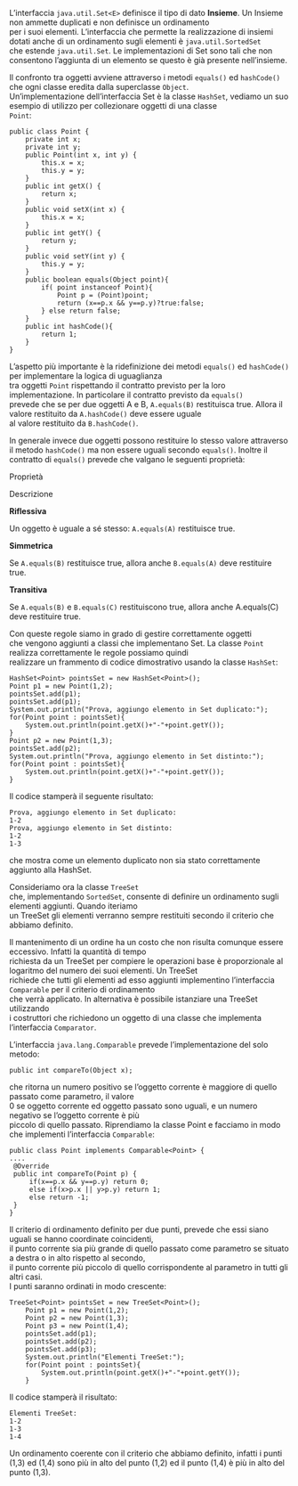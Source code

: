 L’interfaccia `java.util.Set<E>` definisce il tipo di dato **Insieme**. Un Insieme non ammette duplicati e non definisce un ordinamento  
per i suoi elementi. L’interfaccia che permette la realizzazione di insiemi dotati anche di un ordinamento sugli elementi è `java.util.SortedSet`  
che estende `java.util.Set`. Le implementazioni di Set sono tali che non consentono l’aggiunta di un elemento se questo è già presente nell’insieme.

Il confronto tra oggetti avviene attraverso i metodi `equals()` ed `hashCode()` che ogni classe eredita dalla superclasse `Object`.  
Un’implementazione dell’interfaccia Set è la classe `HashSet`, vediamo un suo esempio di utilizzo per collezionare oggetti di una classe  
`Point`:

```
public class Point {
	private int x;
	private int y;
	public Point(int x, int y) {
		this.x = x;
		this.y = y;
	}
	public int getX() {
		return x;
	}
	public void setX(int x) {
		this.x = x;
	}
	public int getY() {
		return y;
	}
	public void setY(int y) {
		this.y = y;
	}	
	public boolean equals(Object point){
		if( point instanceof Point){
			Point p = (Point)point;
			return (x==p.x && y==p.y)?true:false;
		} else return false;
	}
	public int hashCode(){
		return 1;
	}
}
```

L’aspetto più importante è la ridefinizione dei metodi `equals()` ed `hashCode()` per implementare la logica di uguaglianza  
tra oggetti `Point` rispettando il contratto previsto per la loro implementazione. In particolare il contratto previsto da `equals()`  
prevede che se per due oggetti A e B, `A.equals(B)` restituisca true. Allora il valore restituito da `A.hashCode()` deve essere uguale  
al valore restituito da `B.hashCode()`.

In generale invece due oggetti possono restituire lo stesso valore attraverso  
il metodo `hashCode()` ma non essere uguali secondo `equals()`. Inoltre il contratto di `equals()` prevede che valgano le seguenti proprietà:

Proprietà

Descrizione

**Riflessiva**

Un oggetto è uguale a sé stesso: `A.equals(A)` restituisce true.

**Simmetrica**

Se `A.equals(B)` restituisce true, allora anche `B.equals(A)` deve restituire true.

**Transitiva**

Se `A.equals(B)` e `B.equals(C)` restituiscono true, allora anche A.equals(C) deve restituire true.

Con queste regole siamo in grado di gestire correttamente oggetti  
che vengono aggiunti a classi che implementano Set. La classe `Point` realizza correttamente le regole possiamo quindi  
realizzare un frammento di codice dimostrativo usando la classe `HashSet`:

```
HashSet<Point> pointsSet = new HashSet<Point>();
Point p1 = new Point(1,2);
pointsSet.add(p1);
pointsSet.add(p1);
System.out.println("Prova, aggiungo elemento in Set duplicato:");
for(Point point : pointsSet){
	System.out.println(point.getX()+"-"+point.getY());
}
Point p2 = new Point(1,3);
pointsSet.add(p2);
System.out.println("Prova, aggiungo elemento in Set distinto:");
for(Point point : pointsSet){
	System.out.println(point.getX()+"-"+point.getY());
}
```

Il codice stamperà il seguente risultato:

```
Prova, aggiungo elemento in Set duplicato:
1-2
Prova, aggiungo elemento in Set distinto:
1-2
1-3
```

che mostra come un elemento duplicato non sia stato correttamente aggiunto alla HashSet.

Consideriamo ora la classe `TreeSet`  
che, implementando `SortedSet`, consente di definire un ordinamento sugli elementi aggiunti. Quando iteriamo  
un TreeSet gli elementi verranno sempre restituiti secondo il criterio che  
abbiamo definito.

Il mantenimento di un ordine ha un costo che non risulta comunque essere eccessivo. Infatti la quantità di tempo  
richiesta da un TreeSet per compiere le operazioni base è proporzionale al logaritmo del numero dei suoi elementi. Un TreeSet  
richiede che tutti gli elementi ad esso aggiunti implementino l’interfaccia `Comparable` per il criterio di ordinamento  
che verrà applicato. In alternativa è possibile istanziare una TreeSet utilizzando  
i costruttori che richiedono un oggetto di una classe che implementa l’interfaccia `Comparator`.

L’interfaccia `java.lang.Comparable` prevede l’implementazione del solo metodo:

```
public int compareTo(Object x);
```

che ritorna un numero positivo se l’oggetto corrente è maggiore di quello passato come parametro, il valore  
0 se oggetto corrente ed oggetto passato sono uguali, e un numero negativo se l’oggetto corrente è più  
piccolo di quello passato. Riprendiamo la classe Point e facciamo in modo che implementi l’interfaccia `Comparable`:

```
public class Point implements Comparable<Point> {
....
 @Override
 public int compareTo(Point p) {
	 if(x==p.x && y==p.y) return 0;
	 else if(x>p.x || y>p.y) return 1;
	 else return -1;
 }
}
```

Il criterio di ordinamento definito per due punti, prevede che essi siano uguali se hanno coordinate coincidenti,  
il punto corrente sia più grande di quello passato come parametro se situato a destra o in alto rispetto al secondo,  
il punto corrente più piccolo di quello corrispondente al parametro in tutti gli altri casi.  
I punti saranno ordinati in modo crescente:

```
TreeSet<Point> pointsSet = new TreeSet<Point>();
	Point p1 = new Point(1,2);
	Point p2 = new Point(1,3);
	Point p3 = new Point(1,4);
	pointsSet.add(p1);
	pointsSet.add(p2);
	pointsSet.add(p3);
	System.out.println("Elementi TreeSet:");
	for(Point point : pointsSet){
		System.out.println(point.getX()+"-"+point.getY());
	}
```

Il codice stamperà il risultato:

```
Elementi TreeSet:
1-2
1-3
1-4
```

Un ordinamento coerente con il criterio che abbiamo definito, infatti i punti (1,3) ed (1,4) sono più in alto del punto (1,2) ed il punto (1,4) è più in alto del punto (1,3).